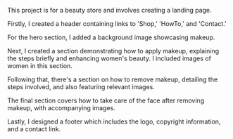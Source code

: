 This project is for a beauty store and involves creating a landing page.

Firstly, I created a header containing links to 'Shop,' 'HowTo,' and 'Contact.'




For the hero section, I added a background image showcasing makeup.

Next, I created a section demonstrating how to apply makeup, explaining the steps briefly and enhancing women's beauty. I included images of women in this section.

Following that, there's a section on how to remove makeup, detailing the steps involved, and also featuring relevant images.

The final section covers how to take care of the face after removing makeup, with accompanying images.

Lastly, I designed a footer which includes the logo, copyright information, and a contact link.